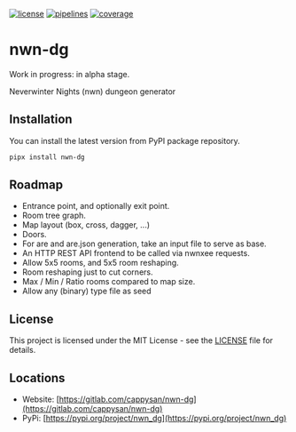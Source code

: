 [![license](https://img.shields.io/badge/license-MIT-brightgreen)](https://spdx.org/licenses/MIT.html)
[![pipelines](https://gitlab.com/cappysan/nwn-dg/badges/master/pipeline.svg?ignore_skipped=true)](https://gitlab.com/cappysan/nwn-dg/pipelines)
[![coverage](https://gitlab.com/cappysan/nwn-dg/badges/master/coverage.svg)](/coverage/index.html)

# nwn-dg

Work in progress: in alpha stage.

Neverwinter Nights (nwn) dungeon generator


## Installation

You can install the latest version from PyPI package repository.

~~~bash
pipx install nwn-dg
~~~


## Roadmap

- Entrance point, and optionally exit point.
- Room tree graph.
- Map layout (box, cross, dagger, ...)
- Doors.
- For are and are.json generation, take an input file to serve as base.
- An HTTP REST API frontend to be called via nwnxee requests.
- Allow 5x5 rooms, and 5x5 room reshaping.
- Room reshaping just to cut corners.
- Max / Min / Ratio rooms compared to map size.
- Allow any (binary) type file as seed

## License

This project is licensed under the MIT License - see the [LICENSE](LICENSE) file for details.


## Locations

  * Website: [https://gitlab.com/cappysan/nwn-dg](https://gitlab.com/cappysan/nwn-dg)
  * PyPi: [https://pypi.org/project/nwn_dg](https://pypi.org/project/nwn_dg)
